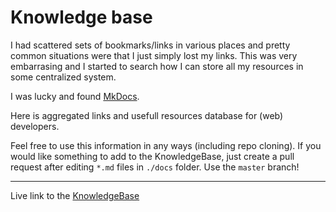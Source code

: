 # Knowledge base

I had scattered sets of bookmarks/links in various places and pretty common situations were that I just simply lost my links. This was very embarrasing and I started to search how I can store all my resources in some centralized system.

I was lucky and found [MkDocs](https://www.mkdocs.org/).

Here is aggregated links and usefull resources database for (web) developers.

Feel free to use this information in any ways (including repo cloning). If you would like something to add to the KnowledgeBase, just create a pull request after editing `*.md` files in `./docs` folder. Use the `master` branch!

- - -

Live link to the [KnowledgeBase](https://dainiuxt.github.io/kb/)
